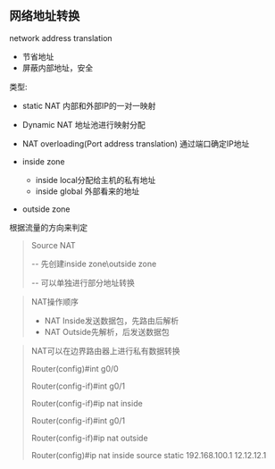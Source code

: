 ## 网络地址转换

network address translation

- 节省地址
- 屏蔽内部地址，安全



类型:

- static NAT 内部和外部IP的一对一映射
- Dynamic NAT  地址池进行映射分配
- NAT overloading(Port address translation) 通过端口确定IP地址



- inside zone
  - inside local分配给主机的私有地址
  - inside global 外部看来的地址
- outside zone

根据流量的方向来判定





> Source NAT
>
> -- 先创建inside zone\outside zone
>
> -- 可以单独进行部分地址转换



> NAT操作顺序
>
> - NAT Inside发送数据包，先路由后解析
> - NAT Outside先解析，后发送数据包



> NAT可以在边界路由器上进行私有数据转换
>
> Router(config)#int g0/0
>
> Router(config-if)#int g0/1
>
> Router(config-if)#ip nat inside
>
> Router(config-if)#int g0/1
>
> Router(config-if)#ip nat outside
>
> Router(config)#ip nat inside source static 192.168.100.1 12.12.12.1
>
> 
